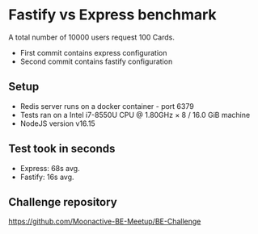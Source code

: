 # Fastify vs Express benchmark

A total number of 10000 users request 100 Cards.

- First commit contains express configuration
- Second commit contains fastify configuration

## Setup

- Redis server runs on a docker container - port 6379
- Tests ran on a Intel i7-8550U CPU @ 1.80GHz × 8 / 16.0 GiB machine
- NodeJS version v16.15

## Test took in seconds

- Express: 68s avg.
- Fastify: 16s avg.

## Challenge repository

https://github.com/Moonactive-BE-Meetup/BE-Challenge
